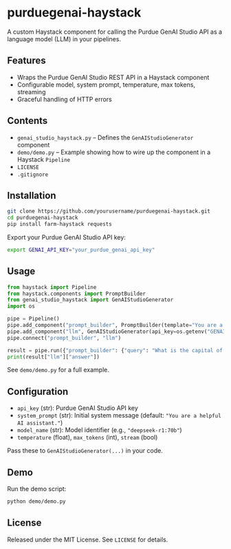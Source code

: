 # purduegenai-haystack

A custom Haystack component for calling the Purdue GenAI Studio API as a language model (LLM) in your pipelines.

## Features

- Wraps the Purdue GenAI Studio REST API in a Haystack component  
- Configurable model, system prompt, temperature, max tokens, streaming  
- Graceful handling of HTTP errors  

## Contents

- `genai_studio_haystack.py` – Defines the `GenAIStudioGenerator` component  
- `demo/demo.py` – Example showing how to wire up the component in a Haystack `Pipeline`  
- `LICENSE`  
- `.gitignore`

## Installation

```bash
git clone https://github.com/yourusername/purduegenai-haystack.git
cd purduegenai-haystack
pip install farm-haystack requests
```

Export your Purdue GenAI Studio API key:

```bash
export GENAI_API_KEY="your_purdue_genai_api_key"
```

## Usage

```python
from haystack import Pipeline
from haystack.components import PromptBuilder
from genai_studio_haystack import GenAIStudioGenerator
import os

pipe = Pipeline()
pipe.add_component("prompt_builder", PromptBuilder(template="You are a helpful AI. {query}"))
pipe.add_component("llm", GenAIStudioGenerator(api_key=os.getenv("GENAI_API_KEY")))
pipe.connect("prompt_builder", "llm")

result = pipe.run({"prompt_builder": {"query": "What is the capital of France?"}})
print(result["llm"]["answer"])
```

See `demo/demo.py` for a full example.

## Configuration

- `api_key` (str): Purdue GenAI Studio API key  
- `system_prompt` (str): Initial system message (default: `"You are a helpful AI assistant."`)  
- `model_name` (str): Model identifier (e.g., `"deepseek-r1:70b"`)  
- `temperature` (float), `max_tokens` (int), `stream` (bool)

Pass these to `GenAIStudioGenerator(...)` in your code.

## Demo

Run the demo script:

```bash
python demo/demo.py
```

## License

Released under the MIT License. See `LICENSE` for details.
